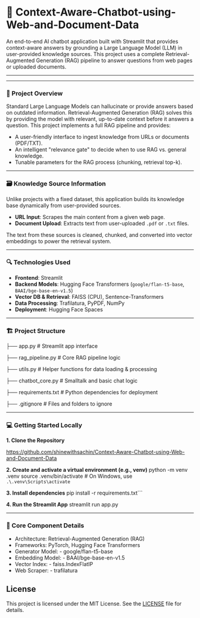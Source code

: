 # 🚀 Context-Aware-Chatbot-using-Web-and-Document-Data
An end-to-end AI chatbot application built with Streamlit that provides context-aware answers by grounding a Large Language Model (LLM) in user-provided knowledge sources. This project uses a complete Retrieval-Augmented Generation (RAG) pipeline to answer questions from web pages or uploaded documents.

---

---

### 🧠 Project Overview

Standard Large Language Models can hallucinate or provide answers based on outdated information. Retrieval-Augmented Generation (RAG) solves this by providing the model with relevant, up-to-date context before it answers a question. This project implements a full RAG pipeline and provides:

*   A user-friendly interface to ingest knowledge from URLs or documents (PDF/TXT).
*   An intelligent "relevance gate" to decide when to use RAG vs. general knowledge.
*   Tunable parameters for the RAG process (chunking, retrieval top-k).

---

### 🗃 Knowledge Source Information

Unlike projects with a fixed dataset, this application builds its knowledge base dynamically from user-provided sources.

*   **URL Input**: Scrapes the main content from a given web page.
*   **Document Upload**: Extracts text from user-uploaded `.pdf` or `.txt` files.

The text from these sources is cleaned, chunked, and converted into vector embeddings to power the retrieval system.

---

### 🔍 Technologies Used

*   **Frontend**: Streamlit
*   **Backend Models**: Hugging Face Transformers (`google/flan-t5-base`, `BAAI/bge-base-en-v1.5`)
*   **Vector DB & Retrieval**: FAISS (CPU), Sentence-Transformers
*   **Data Processing**: Trafilatura, PyPDF, NumPy
*   **Deployment**: Hugging Face Spaces

---

### 🏗 Project Structure
├── app.py # Streamlit app interface

├── rag_pipeline.py # Core RAG pipeline logic

├── utils.py # Helper functions for data loading & processing

├── chatbot_core.py # Smalltalk and basic chat logic

├── requirements.txt # Python dependencies for deployment

├── .gitignore # Files and folders to ignore


---

### 💻 Getting Started Locally

**1. Clone the Repository**

https://github.com/shinewithsachin/Context-Aware-Chatbot-using-Web-and-Document-Data

**2. Create and activate a virtual environment (e.g., venv)**
python -m venv .venv
source .venv/bin/activate  # On Windows, use `.\.venv\Scripts\activate`

**3. Install dependencies**
pip install -r requirements.txt```

**4. Run the Streamlit App**
streamlit run app.py

---

### 🧪 Core Component Details

* Architecture: Retrieval-Augmented Generation (RAG)
* Frameworks: PyTorch, Hugging Face Transformers
* Generator Model: - google/flan-t5-base
* Embedding Model: - BAAI/bge-base-en-v1.5
* Vector Index: - faiss.IndexFlatIP
* Web Scraper: - trafilatura

## License
This project is licensed under the MIT License. See the [LICENSE](LICENSE) file for details.

